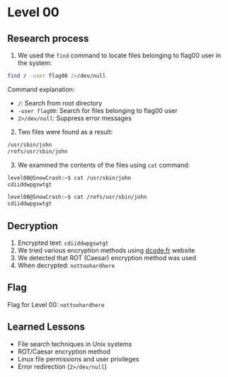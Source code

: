 # Level 00

## Research process

1. We used the `find` command to locate files belonging to flag00 user in the system:
```bash
find / -user flag00 2>/dev/null
```

Command explanation:
- `/`: Search from root directory
- `-user flag00`: Search for files belonging to flag00 user
- `2>/dev/null`: Suppress error messages

2. Two files were found as a result:
```bash
/usr/sbin/john
/rofs/usr/sbin/john
```

3. We examined the contents of the files using `cat` command:
```bash
level00@SnowCrash:~$ cat /usr/sbin/john
cdiiddwpgswtgt

level00@SnowCrash:~$ cat /rofs/usr/sbin/john
cdiiddwpgswtgt
```

## Decryption

1. Encrypted text: `cdiiddwpgswtgt`
2. We tried various encryption methods using [dcode.fr](https://www.dcode.fr) website
3. We detected that ROT (Caesar) encryption method was used
4. When decrypted: `nottoohardhere`

## Flag
Flag for Level 00: `nottoohardhere`

## Learned Lessons
- File search techniques in Unix systems
- ROT/Caesar encryption method
- Linux file permissions and user privileges
- Error redirection (`2>/dev/null`)
